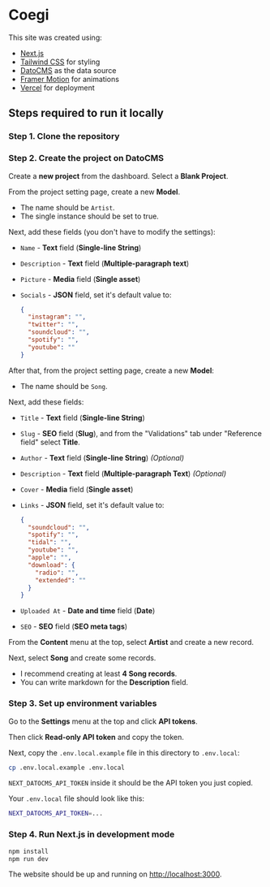 # Coegi

This site was created using:

- [Next.js](https://nextjs.org/)
- [Tailwind CSS](https://tailwindcss.com/) for styling
- [DatoCMS](https://tailwindcss.com/) as the data source
- [Framer Motion](https://www.framer.com/motion/) for animations
- [Vercel](https://vercel.com/) for deployment

## Steps required to run it locally

### Step 1. Clone the repository

### Step 2. Create the project on DatoCMS

Create a **new project** from the dashboard. Select a **Blank Project**.

From the project setting page, create a new **Model**.

- The name should be `Artist`.
- The single instance should be set to true.

Next, add these fields (you don't have to modify the settings):

- `Name` - **Text** field (**Single-line String**)
- `Description` - **Text** field (**Multiple-paragraph text**)
- `Picture` - **Media** field (**Single asset**)
- `Socials` - **JSON** field, set it's default value to:

  ```json
  {
    "instagram": "",
    "twitter": "",
    "soundcloud": "",
    "spotify": "",
    "youtube": ""
  }
  ```

After that, from the project setting page, create a new **Model**:

- The name should be `Song`.

Next, add these fields:

- `Title` - **Text** field (**Single-line String**)
- `Slug` - **SEO** field (**Slug**), and from the "Validations" tab under "Reference field" select **Title**.
- `Author` - **Text** field (**Single-line String**) _(Optional)_
- `Description` - **Text** field (**Multiple-paragraph Text**) _(Optional)_
- `Cover` - **Media** field (**Single asset**)
- `Links` - **JSON** field, set it's default value to:

  ```json
  {
    "soundcloud": "",
    "spotify": "",
    "tidal": "",
    "youtube": "",
    "apple": "",
    "download": {
      "radio": "",
      "extended": ""
    }
  }
  ```

- `Uploaded At` - **Date and time** field (**Date**)
- `SEO` - **SEO** field (**SEO meta tags**)

From the **Content** menu at the top, select **Artist** and create a new record.

Next, select **Song** and create some records.

- I recommend creating at least **4 Song records**.
- You can write markdown for the **Description** field.

### Step 3. Set up environment variables

Go to the **Settings** menu at the top and click **API tokens**.

Then click **Read-only API token** and copy the token.

Next, copy the `.env.local.example` file in this directory to `.env.local`:

```bash
cp .env.local.example .env.local
```

`NEXT_DATOCMS_API_TOKEN` inside it should be the API token you just copied.

Your `.env.local` file should look like this:

```bash
NEXT_DATOCMS_API_TOKEN=...
```

### Step 4. Run Next.js in development mode

```bash
npm install
npm run dev
```

The website should be up and running on [http://localhost:3000](http://localhost:3000).

